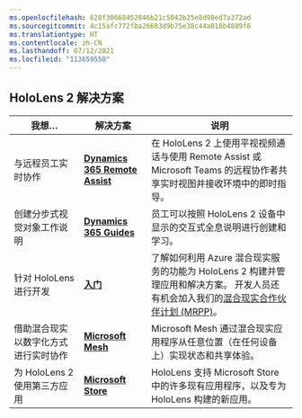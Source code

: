 ```yaml
---
ms.openlocfilehash: 628f30668452846b21c5042b25e8d98ed7a372ad
ms.sourcegitcommit: 4c15afc772fba26683d9b75e38c44a018b4889f6
ms.translationtype: HT
ms.contentlocale: zh-CN
ms.lasthandoff: 07/12/2021
ms.locfileid: "113659550"
---
```

## <a name="hololens-2-solutions"></a>HoloLens 2 解决方案

| 我想… | 解决方案 | 说明 |  
|---------| ------------|------------|
| 与远程员工实时协作 | [**Dynamics 365 Remote Assist**](https://dynamics.microsoft.com/mixed-reality/remote-assist/) | 在 HoloLens 2 上使用平视视频通话与使用 Remote Assist 或 Microsoft Teams 的远程协作者共享实时视图并接收环境中的即时指导。 | 
| 创建分步式视觉对象工作说明 | [**Dynamics 365 Guides**](https://dynamics.microsoft.com/mixed-reality/guides/capabilities/) | 员工可以按照 HoloLens 2 设备中显示的交互式全息说明进行创建和学习。 |
| 针对 HoloLens 进行开发 | [**入门**](/windows/mixed-reality/develop/development?tabs=unity) | 了解如何利用 Azure 混合现实服务的功能为 HoloLens 2 构建并管理应用和解决方案。 开发人员还有机会加入我们的[混合现实合作伙伴计划 (MRPP)](https://www.microsoft.com/hololens/mrpp)。 |
| 借助混合现实以数字化方式进行实时协作 | [**Microsoft Mesh**](https://www.microsoft.com/mesh) | Microsoft Mesh 通过混合现实应用程序从任意位置（在任何设备上）实现状态和共享体验。 |
| 为 HoloLens 2 使用第三方应用 | [**Microsoft Store**](../holographic-store-apps.md) | HoloLens 支持 Microsoft Store 中的许多现有应用程序，以及专为 HoloLens 构建的新应用。
